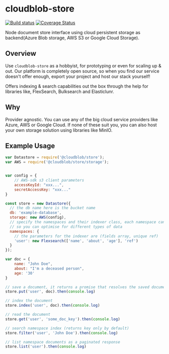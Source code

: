 # cloudblob-store

[![Build status](https://api.travis-ci.com/cloudblob/cloudblob-store.svg?branch=master)](https://travis-ci.com/cloudblob/cloudblob-store/)
[![Coverage Status](https://coveralls.io/repos/github/cloudblob/cloudblob-store/badge.svg?branch=master)](https://coveralls.io/github/cloudblob/cloudblob-store?branch=master)

Node document store interface using cloud persistent storage as backend(Azure Blob storage, AWS S3 or Google Cloud Storage).

## Overview

Use `cloudblob-store` as a hobbyist, for prototyping or even for scaling up & out. Our platform is completely open source, so when you find our service doesn't offer enough, export your project and host our stack yourself!

Offers indexing & search capabilities out the box through the help for libraries like, FlexSearch, Bulksearch and Elasticlunr.

## Why
Provider agnostic. You can use any of the big cloud service providers like Azure, AWS or Google Cloud. If none of these suit you, you can also host your own storage solution using libraries like MinIO.

## Example Usage

```javascript
var Datastore = require('@cloudblob/store');
var AWS = require('@cloudblob/store/storage');


var config = {
    // AWS-sdk s3 client parameters
    accessKeyId: "xxx...",
    secretAccessKey: "xxx..."
}

const store = new Datastore({
  // the db name here is the bucket name
  db: 'example-database',
  storage: new AWS(config),
  // specify the namespaces and their indexer class, each namespace can use a different indexer
  // so you can optimise for different types of data
  namespaces: {
    // the parameters for the indexer are (fields array, unique ref)
    'user': new Flexsearch(['name', 'about', 'age'], 'ref')
  }
});

var doc = {
    name: "John Doe",
    about: "I'm a deceased person",
    age: '30'
}

// save a document, it returns a promise that resolves the saved document (including it's autogenerated unique reference)
store.put('user', doc).then(console.log)

// index the document
store.index('user', doc).then(console.log)

// read the document
store.get('user', 'some_doc_key').then(console.log)

// search namespace index (returns key only by default)
store.filter('user', 'John Doe').then(console.log)

// list namespace documents as a paginated response
store.list('user').then(console.log)
```


